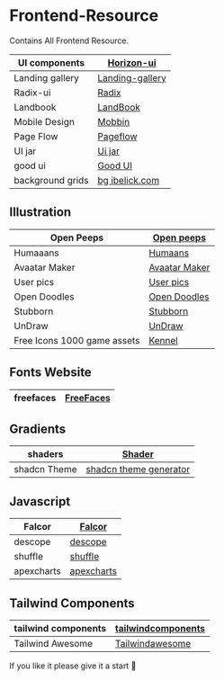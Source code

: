 # Frontend-Resource
Contains All Frontend Resource.


| UI components | [Horizon-ui](https://horizon-ui.com/) |
|---------------|---------------------------------------|
| Landing gallery | [Landing-gallery](https://www.landing.gallery/) |
| Radix-ui | [Radix](https://www.radix-ui.com/) |
| Landbook | [LandBook](https://land-book.com/) |
| Mobile Design | [Mobbin](https://mobbin.com/browse/android/apps) |
| Page Flow | [Pageflow](https://pageflows.com/) | 
| UI jar | [ Ui jar ](https://uijar.com/) |
| good ui | [Good UI](https://goodui.org/) |
| background grids | [bg ibelick.com](https://bg.ibelick.com/) | 

## Illustration

| Open Peeps | [Open peeps](https://www.openpeeps.com/) | 
-------------| -----------------------------------------|
| Humaaans | [Humaans](https://www.humaaans.com/) | 
| Avaatar Maker | [Avaatar Maker](https://avamake.com/) |
| User pics | [User pics](https://userpics.craftwork.design/) |
| Open Doodles | [Open Doodles](https://www.opendoodles.com/) | 
| Stubborn | [Stubborn](https://stubborn.fun/) |
| UnDraw | [UnDraw](https://undraw.co/illustrations) |
| Free Icons 1000 game assets       | [Kennel](https://kenney.nl/) |


## Fonts Website 
| freefaces | [FreeFaces](https://www.freefaces.gallery/typefaces/skyscapers) |
|-----------| ----------------------------------------------------------------|


## Gradients
| shaders | [Shader](https://www.shadergradient.co/) |
|----------| ----------------------------------------|
| shadcn Theme | [shadcn theme generator](https://gradient.page/tools/shadcn-ui-theme-generator) |


## Javascript

| Falcor | [Falcor](https://netflix.github.io/falcor/) |
|--------| --------------------------------------------|
| descope | [descope](https://www.descope.com/) |
| shuffle | [shuffle](https://shuffle.dev/) |
| apexcharts | [apexcharts](https://apexcharts.com/) | 


## Tailwind Components
| tailwind components | [tailwindcomponents](https://tailwindcomponents.com/) |
|---------------------| ------------------------------------------------------|
| Tailwind Awesome | [Tailwindawesome](https://www.tailwindawesome.com/?price=free) |



If you like it please give it a start 🌟

